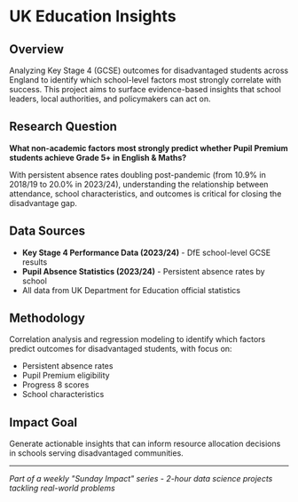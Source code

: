 # UK Education Insights

## Overview
Analyzing Key Stage 4 (GCSE) outcomes for disadvantaged students across England to identify which school-level factors most strongly correlate with success. This project aims to surface evidence-based insights that school leaders, local authorities, and policymakers can act on.

## Research Question
**What non-academic factors most strongly predict whether Pupil Premium students achieve Grade 5+ in English & Maths?**

With persistent absence rates doubling post-pandemic (from 10.9% in 2018/19 to 20.0% in 2023/24), understanding the relationship between attendance, school characteristics, and outcomes is critical for closing the disadvantage gap.

## Data Sources
- **Key Stage 4 Performance Data (2023/24)** - DfE school-level GCSE results
- **Pupil Absence Statistics (2023/24)** - Persistent absence rates by school
- All data from UK Department for Education official statistics

## Methodology
Correlation analysis and regression modeling to identify which factors predict outcomes for disadvantaged students, with focus on:
- Persistent absence rates
- Pupil Premium eligibility
- Progress 8 scores
- School characteristics

## Impact Goal
Generate actionable insights that can inform resource allocation decisions in schools serving disadvantaged communities.

---
*Part of a weekly "Sunday Impact" series - 2-hour data science projects tackling real-world problems*
